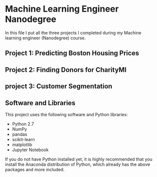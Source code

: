 # Machine Learning Engineer Nanodegree
In this file I put all the three projects I completed during my Machine learning engineer (Nanodegree) course.

## Project 1: Predicting Boston Housing Prices

## Project 2: Finding Donors for CharityMl

## project 3: Customer Segmentation

## Software and Libraries
This project uses the following software and Python libraries:

* Python 2.7
* NumPy
* pandas
* scikit-learn
* matplotlib  
* Jupyter Notebook

If you do not have Python installed yet, it is highly recommended that you install the Anaconda distribution of Python, which already has the above packages and more included.

